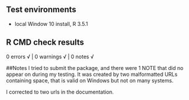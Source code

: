 ## Test environments
* local Window 10 install, R 3.5.1

## R CMD check results
0 errors √ | 0 warnings √ | 0 notes √


##Notes
I tried to submit the package, and there were 1 NOTE that did no appear 
on during my testing. It was created by two malformatted URLs containing space, that is valid on Windows but not on many systems.  

I corrected to two urls in the documentation.